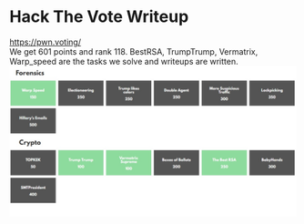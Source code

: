 # Hack The Vote Writeup
https://pwn.voting/  
We get 601 points and rank 118.
BestRSA, TrumpTrump, Vermatrix, Warp_speed are the tasks we solve and writeups are written.  
![](solve.jpg)
